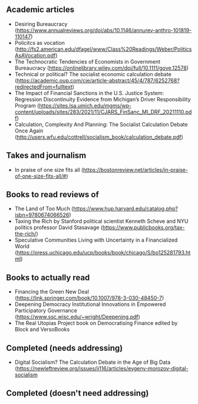 
## Academic articles 
- Desiring Bureaucracy (https://www.annualreviews.org/doi/abs/10.1146/annurev-anthro-101819-110147)
- Policitcs as vocation (http://fs2.american.edu/dfagel/www/Class%20Readings/Weber/PoliticsAsAVocation.pdf)
- The Technocratic Tendencies of Economists in Government Bureaucracy (https://onlinelibrary.wiley.com/doi/full/10.1111/gove.12578)
- Technical or political? The socialist economic calculation debate (https://academic.oup.com/cje/article-abstract/45/4/787/6252768?redirectedFrom=fulltext)
- The Impact of Financial Sanctions in the U.S. Justice System: Regression Discontinuity Evidence from Michigan’s Driver Responsibility Program	(https://sites.lsa.umich.edu/mgms/wp-content/uploads/sites/283/2021/11/CJARS_FinSanc_MI_DRF_20211110.pdf)
- Calculation, Complexity And Planning: The Socialist Calculation Debate Once Again (http://users.wfu.edu/cottrell/socialism_book/calculation_debate.pdf)

## Takes and journalism

- In praise of one size fits all (https://bostonreview.net/articles/in-praise-of-one-size-fits-all/#)


## Books to read reviews of 

- The Land of Too Much (https://www.hup.harvard.edu/catalog.php?isbn=9780674066526)
- Taxing the Rich by Stanford political scientist Kenneth Scheve and NYU politics professor David Stasavage (https://www.publicbooks.org/tax-the-rich/)
-  Speculative Communities Living with Uncertainty in a Financialized World (https://press.uchicago.edu/ucp/books/book/chicago/S/bo125281793.html) 

## Books to actually read

- Financing the Green New Deal (https://link.springer.com/book/10.1007/978-3-030-48450-7)
- Deepening Democracy Institutional Innovations in Empowered Participatory Governance (https://www.ssc.wisc.edu/~wright/Deepening.pdf)
- The Real Utopias Project book on Democratising Finance edited by Block and VersoBooks

 ## Completed (needs addressing)

- Digital Socialism? The Calculation Debate in the Age of Big Data (https://newleftreview.org/issues/ii116/articles/evgeny-morozov-digital-socialism


 ## Completed (doesn't need addressing)

 